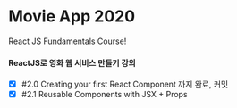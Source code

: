 #  Movie App 2020 

React JS Fundamentals Course! 


#### ReactJS로 영화 웹 서비스 만들기 강의 

-[x] \#2.0 Creating your first React Component 까지 완료, 커밋 
-[x] \#2.1 Reusable Components with JSX + Props 
